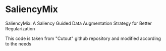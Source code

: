 # SaliencyMix
SaliencyMix: A Saliency Guided Data Augmentation Strategy for Better Regularization

This code is taken from "Cutout" github repository and modified according to the needs
